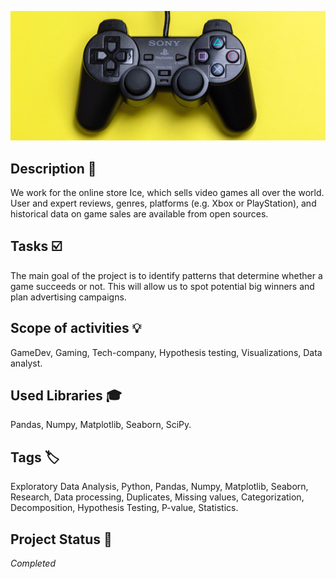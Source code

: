 ![Games](games.jpg)

## Description :key:
We work for the online store Ice, which sells video games all over the world. User and expert reviews, genres, platforms (e.g. Xbox or PlayStation), and historical data on game sales are available from open sources. 
## Tasks :ballot_box_with_check:
The main goal of the project is to identify patterns that determine whether a game succeeds or not. This will allow us to spot potential big winners and plan advertising campaigns.

## Scope of activities :bulb:
GameDev, Gaming, Tech-company, Hypothesis testing, Visualizations, Data analyst.


## Used Libraries :mortar_board:
Pandas, Numpy, Matplotlib, Seaborn, SciPy.


## Tags :label:
Exploratory Data Analysis, Python, Pandas, Numpy, Matplotlib, Seaborn, Research, Data processing, Duplicates, Missing values, Categorization, Decomposition, Hypothesis Testing, P-value, Statistics.


## Project Status :black_square_button:
_Completed_ 
